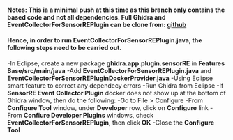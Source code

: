 #### Notes: This ia a minimal push at this time as this branch only contains the based code and not all dependencies. Full Ghidra and **EventCollectorForSensorREPlugin** can be clone from: [github](git@github.com:kmai-github/ghidra.git)
#### Hence, in order to run **EventCollectorForSensorREPlugin.java**, the following steps need to be carried out.


-In Eclipse, create a new package **ghidra.app.plugin.sensorRE** in **Features Base/src/main/java**
-Add **EventCollectorForSensorREPlugin.java** and **EventCollectorForSensorREPluginDockerProvider.java**
-Using Eclipse smart feature to correct any dependecy errors
-Run Ghidra from Eclipse
-If **SensorRE Event Collector Plugin** docker does not show up at the bottom of Ghidra window, then do the following:
    -Go to File > Configure
    -From **Configure Tool** window, under **Developer** row, click on **Configure** link
    -From **Confiure Developer Plugins** windows, check **EventCollectorForSensorREPlugin**, then click **OK**
    -Close the **Configure Tool**
    
